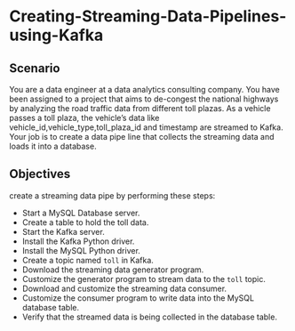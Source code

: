 # Creating-Streaming-Data-Pipelines-using-Kafka
## Scenario
You are a data engineer at a data analytics consulting company. You have been assigned to a project that aims to de-congest the national highways by analyzing the road traffic data from different toll plazas. As a vehicle passes a toll plaza, the vehicle’s data like vehicle_id,vehicle_type,toll_plaza_id and timestamp are streamed to Kafka. Your job is to create a data pipe line that collects the streaming data and loads it into a database.

## Objectives
create a streaming data pipe by performing these steps:

   <ul>
        <li>Start a MySQL Database server.</li>
        <li>Create a table to hold the toll data.</li>
        <li>Start the Kafka server.</li>
        <li>Install the Kafka Python driver.</li>
        <li>Install the MySQL Python driver.</li>
        <li>Create a topic named <code>toll</code> in Kafka.</li>
        <li>Download the streaming data generator program.</li>
        <li>Customize the generator program to stream data to the <code>toll</code> topic.</li>
        <li>Download and customize the streaming data consumer.</li>
        <li>Customize the consumer program to write data into the MySQL database table.</li>
        <li>Verify that the streamed data is being collected in the database table.</li>
    </ul>

